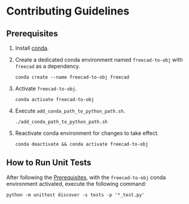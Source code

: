 # Contributing Guidelines

## Prerequisites
1. Install [conda](https://docs.conda.io/en/latest/miniconda.html).
2. Create a dedicated conda environment named `freecad-to-obj` with `freecad` as a dependency.
   
       conda create --name freecad-to-obj freecad

3. Activate `freecad-to-obj`.

       conda activate freecad-to-obj

4. Execute `add_conda_path_to_python_path.sh`.

       ./add_conda_path_to_python_path.sh

5. Reactivate conda environment for changes to take effect.

       conda deactivate && conda activate freecad-to-obj

## How to Run Unit Tests
After following the [Prerequisites](#Prerequisites), with the `freecad-to-obj` conda environment activated, execute the following command:

    python -m unittest discover -s tests -p '*_test.py'
